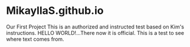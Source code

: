 # MikayllaS.github.io
Our First Project
This is an authorized and instructed test based on Kim's instructions.
HELLO WORLD!...There now it is official. 
This is a test to see where text comes from.